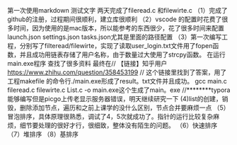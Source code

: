 第一次使用markdown 测试文字
两天完成了fileread.c 和filewirte.c
（1）完成了github的注册，过程期间很顺利，建立库很顺利
（2）vscode 的配置时花费了很多时间，因为使用的是mac版本，所以能参考的东西很少，花了很多时间来配置launch.json settings.json tasks.json尤其是里面的路径配置
（3）第一次编写工程，分别写了filteread/filewirte，实现了读取user_login.txt文件用了fopen函数，并且成功用链表存储了用户名称，由于数量过大使用了strcpy函数。
在运行main.exe程序
查找了很多资料
最终在//
【链接】知乎用户
https://www.zhihu.com/question/358453199
//
这个链接里找到了答案，用了工程makefile 的命令行./main.exe形成了result。txt文件并且成功。
gcc main.c fileread.c filewirte.c List.c -o main.exe这个生成了main。exe
//********typora能够编写但是picgo上传老显示服务器错误，明天继续研究一下
(4)list的创建，销毁，删除添加节点，遍历和之前上课学的没什么区别，节点合并要麻烦一点
（5）冒泡排序，具体原理很熟悉，调试了4，5次就成功了。指针的运行比较复杂麻烦，细节要处理的很好才行，很细致，整体没有陌生的问题。
（6）快速排序
（7）堆排序
（8）基排序